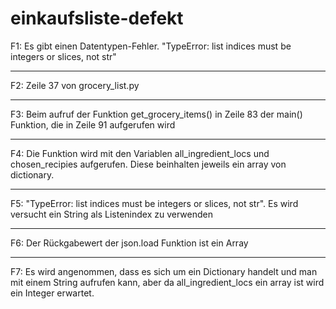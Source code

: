 # einkaufsliste-defekt

F1: Es gibt einen Datentypen-Fehler. "TypeError: list indices must be integers or slices, not str"

---

F2: Zeile 37 von grocery_list.py

---

F3: Beim aufruf der Funktion get_grocery_items() in Zeile 83 der main() Funktion, die in Zeile 91 aufgerufen wird

---

F4: Die Funktion wird mit den Variablen all_ingredient_locs und chosen_recipies aufgerufen. Diese beinhalten jeweils ein array von dictionary.

---

F5: "TypeError: list indices must be integers or slices, not str". Es wird versucht ein String als Listenindex zu verwenden

---

F6: Der Rückgabewert der json.load Funktion ist ein Array

---

F7: Es wird angenommen, dass es sich um ein Dictionary handelt und man mit einem String aufrufen kann, aber da all_ingredient_locs ein array ist wird ein Integer erwartet.

